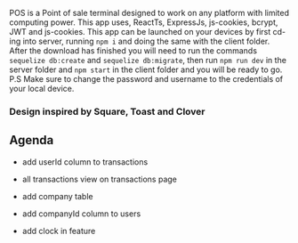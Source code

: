 POS is a Point of sale terminal designed to work on any platform with limited computing power.  This app uses, ReactTs, ExpressJs, js-cookies, bcrypt, JWT and js-cookies. This app can be launched on your devices by first cd-ing into server, running `npm i` and doing the same with the client folder.  After the download has finished you will need to run the commands `sequelize db:create` and `sequelize db:migrate`, then run `npm run dev` in the server folder and `npm start` in the client folder and you will be ready to go.  P.S Make sure to change the password and username to the credentials of your local device.

### Design inspired by Square, Toast and Clover


## Agenda



- add userId column to transactions

- all transactions view on transactions page

- add company table

- add companyId column to users

- add clock in feature



